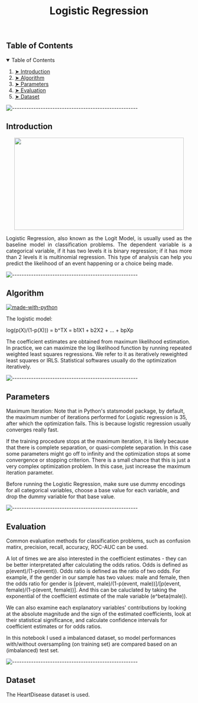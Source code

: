 <h1 align="center"> Logistic Regression </h1>  

</br>


<!-- TABLE OF CONTENTS -->
<h2 id="table-of-contents"> Table of Contents</h2>

<details open="open">
  <summary>Table of Contents</summary>
  <ol>
    <li><a href="#Introduction"> ➤ Introduction</a></li>
    <li><a href="#Algorithm"> ➤ Algorithm</a></li>
    <li><a href="#Parameters"> ➤ Parameters</a></li>
    <li><a href="#Evaluation"> ➤ Evaluation</a></li>
    <li><a href="#Dataset"> ➤ Dataset</a></li>
  </ol>
</details>

![-----------------------------------------------------](https://raw.githubusercontent.com/andreasbm/readme/master/assets/lines/rainbow.png)

<!-- Introduction -->
<h2 id="Introduction"> Introduction</h2>

<p align="center">
  <img width="460" height="250" src="https://github.com/minxuanluo/INDE577/blob/main/Classification/images/logistic_regression.jpeg">
</p>

<p align="justify"> 
  Logistic Regression, also known as the Logit Model, is usually used as the baseline model in classification problems. The dependent variable is a categorical variable, if it has two levels it is binary regression; if it has more than 2 levels it is multinomial regression. This type of analysis can help you predict the likelihood of an event happening or a choice being made. 

</p>

![-----------------------------------------------------](https://raw.githubusercontent.com/andreasbm/readme/master/assets/lines/rainbow.png)

<!-- Algorithm -->
<h2 id="Algorithm"> Algorithm</h2>

[![made-with-python](https://img.shields.io/badge/Made%20with-Python-1f425f.svg)](https://www.python.org/) <br>

<!--This project is written in Python programming language. <br>-->

<p align="justify"> 
  The logistic model:
  
  log(p(X)/(1-p(X))) = b^TX = b1X1 + b2X2 + ... + bpXp
  
  The coefficient estimates are obtained from maximum likelihood estimation. In practice, we can maximize the log likelihood function by running repeated weighted least squares regressions. We refer to it as iteratively reweighted least squares or IRLS. Statistical softwares usually do the optimization iteratively.
  
</p>

![-----------------------------------------------------](https://raw.githubusercontent.com/andreasbm/readme/master/assets/lines/rainbow.png)

<!-- Parameters -->
<h2 id="Parameters"> Parameters</h2>
<p align="center">
</p>

Maximum Iteration: Note that in Python's statsmodel package, by default, the maximum number of iterations performed for Logistic regression is 35, after which the optimization fails. This is because logistic regression usually converges really fast.

If the training procedure stops at the maximum iteration, it is likely because that there is complete separation, or quasi-complete separation. In this case some parameters might go off to infinity and the optimization stops at some convergence or stopping criterion. There is a small chance that this is just a very complex optimization problem. In this case, just increase the maximum iteration parameter.

Before running the Logistic Regression, make sure use dummy encodings for all categorical variables, choose a base value for each variable, and drop the dummy variable for that base value.


![-----------------------------------------------------](https://raw.githubusercontent.com/andreasbm/readme/master/assets/lines/rainbow.png)


<!-- Evaluation -->
<h2 id="Evaluation"> Evaluation</h2>

<p align="center">
</p>

<p> 
Common evaluation methods for classification problems, such as confusion matirx, precision, recall, accuracy, ROC-AUC can be used.
<br />
  
  A lot of times we are also interested in the coefficient estimates - they can be better interpretated after calculating the odds ratios. Odds is defined as p(event)/(1-p(event)). Odds ratio is defined as the ratio of two odds. For example, if the gender in our sample has two values: male and female, then the odds ratio for gender is [p(event, male)/(1-p(event, male))]/[p(event, female)/(1-p(event, female))]. And this can be caluclated by taking the exponential of the coefficient estimate of the male variable (e^beta(male)).
<br />
  
  We can also examine each explanatory variables' contributions by looking at the absolute magnitude and the sign of the estimated coefficients, look at their statistical significance, and calculate confidence intervals for coefficient estimates or for odds ratios.
  
  In this notebook I used a imbalanced dataset, so model performances with/without oversampling (on training set) are compared based on an (imbalanced) test set.
  
  
</p>

![-----------------------------------------------------](https://raw.githubusercontent.com/andreasbm/readme/master/assets/lines/rainbow.png)

<h2 id="Dataset"> Dataset</h2>
The HeartDisease dataset is used.
